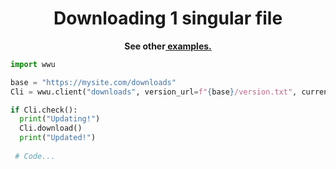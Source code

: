 <h1 align="center">Downloading 1 singular file</h1>

<p align="center">
	<b>See other<a href="https://github.com/adenviney/worldwideupdater/blob/main/examples"> examples.</a></b>
</p>

```py
import wwu

base = "https://mysite.com/downloads"
Cli = wwu.client("downloads", version_url=f"{base}/version.txt", current_version="0.0.1", f"{base}/file.py") # Make sure to change current_version in your new program!

if Cli.check():
  print("Updating!")
  Cli.download()
  print("Updated!")
  
 # Code...
